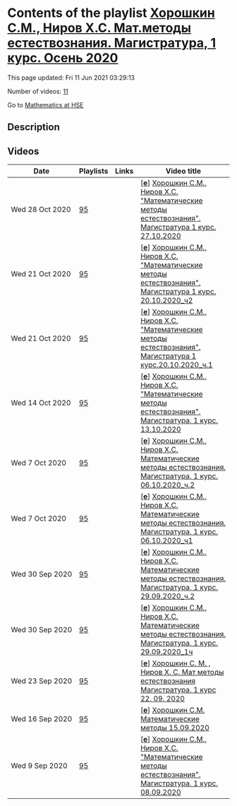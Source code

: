 # Contents of the playlist [Хорошкин С.М., Ниров Х.С.  Мат.методы естествознания. Магистратура, 1 курс. Осень 2020](https://www.youtube.com/playlist?list=PLq3E5oubNNoB94PWOHDxyaeOQM65qz_ql)

This page updated: Fri 11 Jun 2021 03:29:13

Number of videos: [11](#videos)

Go to [Mathematics at HSE](../README.md)

## Description



## Videos

|Date|Playlists|Links|Video title|
|---|---|---|---|
| Wed&nbsp;28&nbsp;Oct&nbsp;2020 | [95](../playlists/95 "Хорошкин С.М., Ниров Х.С.  Мат.методы естествознания. Магистратура, 1 курс. Осень 2020") |  | [[**e**](https://studio.youtube.com/video/EazQIwbd4ig/edit "Edit")] [Хорошкин С.М., Ниров Х.С. &#34;Математические методы естествознания&#34;. Магистратура 1 курс. 27.10.2020](https://www.youtube.com/watch?v=EazQIwbd4ig&list=PLq3E5oubNNoB94PWOHDxyaeOQM65qz_ql) |
| Wed&nbsp;21&nbsp;Oct&nbsp;2020 | [95](../playlists/95 "Хорошкин С.М., Ниров Х.С.  Мат.методы естествознания. Магистратура, 1 курс. Осень 2020") |  | [[**e**](https://studio.youtube.com/video/lsQCjiPP5z0/edit "Edit")] [Хорошкин С.М., Ниров Х.С. &#34;Математические методы естествознания&#34;. Магистратура 1 курс. 20.10.2020&#95;ч2](https://www.youtube.com/watch?v=lsQCjiPP5z0&list=PLq3E5oubNNoB94PWOHDxyaeOQM65qz_ql) |
| Wed&nbsp;21&nbsp;Oct&nbsp;2020 | [95](../playlists/95 "Хорошкин С.М., Ниров Х.С.  Мат.методы естествознания. Магистратура, 1 курс. Осень 2020") |  | [[**e**](https://studio.youtube.com/video/zo4XhrfuyB4/edit "Edit")] [Хорошкин С.М., Ниров Х.С. &#34;Математические методы естествознания&#34;. Магистратура 1 курс.20.10.2020&#95;ч.1](https://www.youtube.com/watch?v=zo4XhrfuyB4&list=PLq3E5oubNNoB94PWOHDxyaeOQM65qz_ql) |
| Wed&nbsp;14&nbsp;Oct&nbsp;2020 | [95](../playlists/95 "Хорошкин С.М., Ниров Х.С.  Мат.методы естествознания. Магистратура, 1 курс. Осень 2020") |  | [[**e**](https://studio.youtube.com/video/MGmNXDgyKEY/edit "Edit")] [Хорошкин С.М., Ниров Х.С. &#34;Математические методы естествознания&#34;. Магистратура, 1 курс. 13.10.2020](https://www.youtube.com/watch?v=MGmNXDgyKEY&list=PLq3E5oubNNoB94PWOHDxyaeOQM65qz_ql) |
| Wed&nbsp;7&nbsp;Oct&nbsp;2020 | [95](../playlists/95 "Хорошкин С.М., Ниров Х.С.  Мат.методы естествознания. Магистратура, 1 курс. Осень 2020") |  | [[**e**](https://studio.youtube.com/video/90ZS6nirFsE/edit "Edit")] [Хорошкин С.М., Ниров Х.С. Математические методы естествознания. Магистратура, 1 курс. 06.10.2020&#95;ч.2](https://www.youtube.com/watch?v=90ZS6nirFsE&list=PLq3E5oubNNoB94PWOHDxyaeOQM65qz_ql) |
| Wed&nbsp;7&nbsp;Oct&nbsp;2020 | [95](../playlists/95 "Хорошкин С.М., Ниров Х.С.  Мат.методы естествознания. Магистратура, 1 курс. Осень 2020") |  | [[**e**](https://studio.youtube.com/video/aXvF2M_ytCs/edit "Edit")] [Хорошкин С.М., Ниров Х.С. Математические методы естествознания. Магистратура, 1 курс. 06.10.2020&#95;ч1](https://www.youtube.com/watch?v=aXvF2M_ytCs&list=PLq3E5oubNNoB94PWOHDxyaeOQM65qz_ql) |
| Wed&nbsp;30&nbsp;Sep&nbsp;2020 | [95](../playlists/95 "Хорошкин С.М., Ниров Х.С.  Мат.методы естествознания. Магистратура, 1 курс. Осень 2020") |  | [[**e**](https://studio.youtube.com/video/K5_DVFfIVXU/edit "Edit")] [Хорошкин С.М., Ниров Х.С. Математические методы естествознания. Магистратура, 1 курс. 29.09.2020&#95;ч.2](https://www.youtube.com/watch?v=K5_DVFfIVXU&list=PLq3E5oubNNoB94PWOHDxyaeOQM65qz_ql) |
| Wed&nbsp;30&nbsp;Sep&nbsp;2020 | [95](../playlists/95 "Хорошкин С.М., Ниров Х.С.  Мат.методы естествознания. Магистратура, 1 курс. Осень 2020") |  | [[**e**](https://studio.youtube.com/video/Df4Yn269hV0/edit "Edit")] [Хорошкин С.М., Ниров Х.С. Математические методы естествознания. Магистратура, 1 курс. 29.09.2020&#95;1ч](https://www.youtube.com/watch?v=Df4Yn269hV0&list=PLq3E5oubNNoB94PWOHDxyaeOQM65qz_ql) |
| Wed&nbsp;23&nbsp;Sep&nbsp;2020 | [95](../playlists/95 "Хорошкин С.М., Ниров Х.С.  Мат.методы естествознания. Магистратура, 1 курс. Осень 2020") |  | [[**e**](https://studio.youtube.com/video/VZ1rDFhytQQ/edit "Edit")] [Хорошкин С. М. , Ниров Х. С.   Мат методы естествознания  Магистратура, 1 курс  22. 09. 2020](https://www.youtube.com/watch?v=VZ1rDFhytQQ&list=PLq3E5oubNNoB94PWOHDxyaeOQM65qz_ql) |
| Wed&nbsp;16&nbsp;Sep&nbsp;2020 | [95](../playlists/95 "Хорошкин С.М., Ниров Х.С.  Мат.методы естествознания. Магистратура, 1 курс. Осень 2020") |  | [[**e**](https://studio.youtube.com/video/UzvgiUOvm0s/edit "Edit")] [Хорошкин С.М. Математические методы 15.09.2020](https://www.youtube.com/watch?v=UzvgiUOvm0s&list=PLq3E5oubNNoB94PWOHDxyaeOQM65qz_ql) |
| Wed&nbsp;9&nbsp;Sep&nbsp;2020 | [95](../playlists/95 "Хорошкин С.М., Ниров Х.С.  Мат.методы естествознания. Магистратура, 1 курс. Осень 2020") |  | [[**e**](https://studio.youtube.com/video/W0qQODSdB48/edit "Edit")] [Хорошкин С.М., Ниров Х.С. &#34;Математические методы естествознания&#34;. Магистратура, 1 курс. 08.09.2020](https://www.youtube.com/watch?v=W0qQODSdB48&list=PLq3E5oubNNoB94PWOHDxyaeOQM65qz_ql) |

